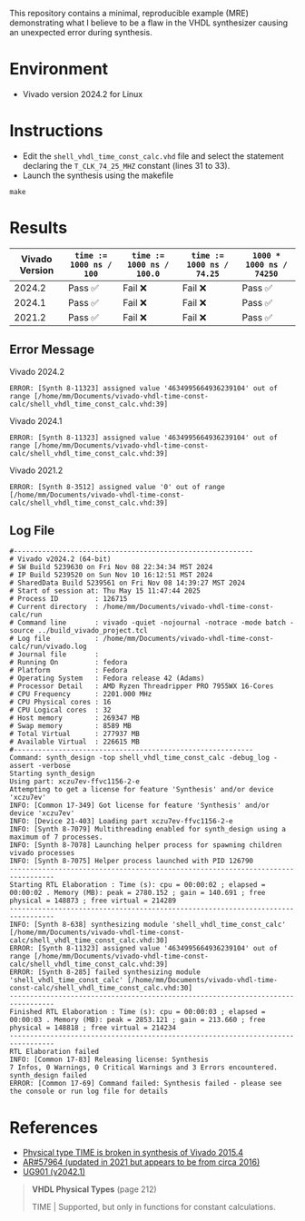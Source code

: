 This repository contains a minimal, reproducible example (MRE) demonstrating what I believe to be a flaw in the VHDL synthesizer causing an unexpected error during synthesis.

# Environment

- Vivado version 2024.2 for Linux

# Instructions

- Edit the `shell_vhdl_time_const_calc.vhd` file and select the statement declaring the `T_CLK_74_25_MHZ` constant (lines 31 to 33).
- Launch the synthesis using the makefile

```shell
make
```

# Results

| Vivado Version | `time := 1000 ns / 100` | `time := 1000 ns / 100.0` | `time := 1000 ns / 74.25` | `1000 * 1000 ns / 74250` |
| -------------- | ----------------------- | ------------------------- | ------------------------- | ------------------------ |
| 2024.2         | Pass ✅                 | Fail ❌                   | Fail ❌                  | Pass ✅                   |
| 2024.1         | Pass ✅                 | Fail ❌                   | Fail ❌                  | Pass ✅                   |
| 2021.2         | Pass ✅                 | Fail ❌                   | Fail ❌                  | Pass ✅                   |

## Error Message

Vivado 2024.2

```
ERROR: [Synth 8-11323] assigned value '4634995664936239104' out of range [/home/mm/Documents/vivado-vhdl-time-const-calc/shell_vhdl_time_const_calc.vhd:39]
```

Vivado 2024.1

```
ERROR: [Synth 8-11323] assigned value '4634995664936239104' out of range [/home/mm/Documents/vivado-vhdl-time-const-calc/shell_vhdl_time_const_calc.vhd:39]
```

Vivado 2021.2
```
ERROR: [Synth 8-3512] assigned value '0' out of range [/home/mm/Documents/vivado-vhdl-time-const-calc/shell_vhdl_time_const_calc.vhd:39]
```

## Log File

```
#-----------------------------------------------------------
# Vivado v2024.2 (64-bit)
# SW Build 5239630 on Fri Nov 08 22:34:34 MST 2024
# IP Build 5239520 on Sun Nov 10 16:12:51 MST 2024
# SharedData Build 5239561 on Fri Nov 08 14:39:27 MST 2024
# Start of session at: Thu May 15 11:47:44 2025
# Process ID         : 126715
# Current directory  : /home/mm/Documents/vivado-vhdl-time-const-calc/run
# Command line       : vivado -quiet -nojournal -notrace -mode batch -source ../build_vivado_project.tcl
# Log file           : /home/mm/Documents/vivado-vhdl-time-const-calc/run/vivado.log
# Journal file       :
# Running On         : fedora
# Platform           : Fedora
# Operating System   : Fedora release 42 (Adams)
# Processor Detail   : AMD Ryzen Threadripper PRO 7955WX 16-Cores
# CPU Frequency      : 2201.000 MHz
# CPU Physical cores : 16
# CPU Logical cores  : 32
# Host memory        : 269347 MB
# Swap memory        : 8589 MB
# Total Virtual      : 277937 MB
# Available Virtual  : 226615 MB
#-----------------------------------------------------------
Command: synth_design -top shell_vhdl_time_const_calc -debug_log -assert -verbose
Starting synth_design
Using part: xczu7ev-ffvc1156-2-e
Attempting to get a license for feature 'Synthesis' and/or device 'xczu7ev'
INFO: [Common 17-349] Got license for feature 'Synthesis' and/or device 'xczu7ev'
INFO: [Device 21-403] Loading part xczu7ev-ffvc1156-2-e
INFO: [Synth 8-7079] Multithreading enabled for synth_design using a maximum of 7 processes.
INFO: [Synth 8-7078] Launching helper process for spawning children vivado processes
INFO: [Synth 8-7075] Helper process launched with PID 126790
---------------------------------------------------------------------------------
Starting RTL Elaboration : Time (s): cpu = 00:00:02 ; elapsed = 00:00:02 . Memory (MB): peak = 2780.152 ; gain = 140.691 ; free physical = 148873 ; free virtual = 214289
---------------------------------------------------------------------------------
INFO: [Synth 8-638] synthesizing module 'shell_vhdl_time_const_calc' [/home/mm/Documents/vivado-vhdl-time-const-calc/shell_vhdl_time_const_calc.vhd:30]
ERROR: [Synth 8-11323] assigned value '4634995664936239104' out of range [/home/mm/Documents/vivado-vhdl-time-const-calc/shell_vhdl_time_const_calc.vhd:39]
ERROR: [Synth 8-285] failed synthesizing module 'shell_vhdl_time_const_calc' [/home/mm/Documents/vivado-vhdl-time-const-calc/shell_vhdl_time_const_calc.vhd:30]
---------------------------------------------------------------------------------
Finished RTL Elaboration : Time (s): cpu = 00:00:03 ; elapsed = 00:00:03 . Memory (MB): peak = 2853.121 ; gain = 213.660 ; free physical = 148818 ; free virtual = 214234
---------------------------------------------------------------------------------
RTL Elaboration failed
INFO: [Common 17-83] Releasing license: Synthesis
7 Infos, 0 Warnings, 0 Critical Warnings and 3 Errors encountered.
synth_design failed
ERROR: [Common 17-69] Command failed: Synthesis failed - please see the console or run log file for details
```

# References

- [Physical type TIME is broken in synthesis of Vivado 2015.4](https://support.xilinx.com/s/question/0D52E00007FSYv5SAH/physical-type-time-is-broken-in-synthesis-of-vivado-20154)
- [AR#57964 (updated in 2021 but appears to be from circa 2016)](https://adaptivesupport.amd.com/s/article/57964?language=en_US)
- [UG901 (v2042.1)](https://docs.amd.com/r/en-US/ug901-vivado-synthesis/VHDL-Real-Number-Functions)

> **VHDL Physical Types** (page 212)
>
> TIME | Supported, but only in functions for constant calculations.
